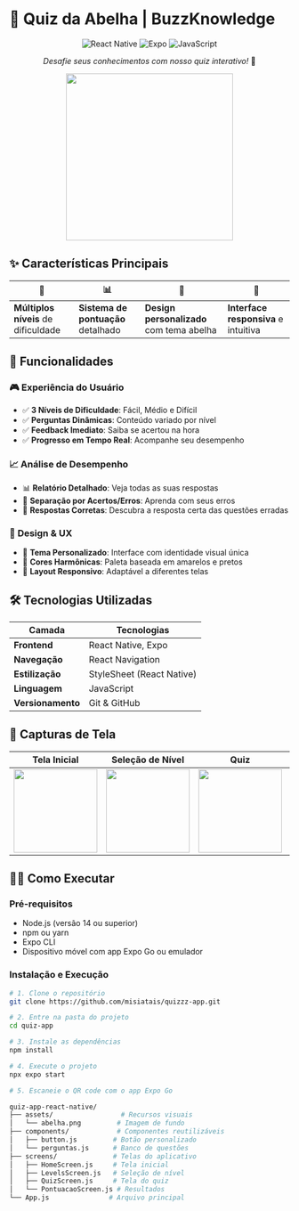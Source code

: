 # 🐝 Quiz da Abelha | BuzzKnowledge

<div align="center">

![React Native](https://img.shields.io/badge/React_Native-20232A?style=for-the-badge&logo=react&logoColor=61DAFB)
![Expo](https://img.shields.io/badge/Expo-1B1F23?style=for-the-badge&logo=expo&logoColor=white)
![JavaScript](https://img.shields.io/badge/JavaScript-F7DF1E?style=for-the-badge&logo=javascript&logoColor=black)

*Desafie seus conhecimentos com nosso quiz interativo!* 🧠

<img src="https://media.giphy.com/media/XIqCQx02E1U9W/giphy.gif" width="300" />

</div>

## ✨ **Características Principais**

| 🎯 | 📊 | 🎨 | 📱 |
|----|----|----|----|
| **Múltiplos níveis** de dificuldade | **Sistema de pontuação** detalhado | **Design personalizado** com tema abelha | **Interface responsiva** e intuitiva |

## 🚀 **Funcionalidades**

### 🎮 **Experiência do Usuário**
- ✅ **3 Níveis de Dificuldade**: Fácil, Médio e Difícil
- ✅ **Perguntas Dinâmicas**: Conteúdo variado por nível
- ✅ **Feedback Imediato**: Saiba se acertou na hora
- ✅ **Progresso em Tempo Real**: Acompanhe seu desempenho

### 📈 **Análise de Desempenho**
- 📊 **Relatório Detalhado**: Veja todas as suas respostas
- 🎯 **Separação por Acertos/Erros**: Aprenda com seus erros
- 📝 **Respostas Corretas**: Descubra a resposta certa das questões erradas

### 🎨 **Design & UX**
- 🐝 **Tema Personalizado**: Interface com identidade visual única
- 🌈 **Cores Harmônicas**: Paleta baseada em amarelos e pretos
- 📱 **Layout Responsivo**: Adaptável a diferentes telas

## 🛠️ **Tecnologias Utilizadas**

<div align="center">

| Camada | Tecnologias |
|--------|-------------|
| **Frontend** | React Native, Expo |
| **Navegação** | React Navigation |
| **Estilização** | StyleSheet (React Native) |
| **Linguagem** | JavaScript |
| **Versionamento** | Git & GitHub |

</div>

## 📸 **Capturas de Tela**

<div align="center">

| Tela Inicial | Seleção de Nível | Quiz | Resultados |
|--------------|------------------|------|------------|
| <img src="assets/screenshots/home.jpg" width="150"> | <img src="assets/screenshots/levels.jpg" width="150"> | <img src="assets/screenshots/quiz.jpg" width="150"> | <img src="assets/screenshots/results.jpg" width="150"> |

</div>

## 🏃‍♂️ **Como Executar**

### **Pré-requisitos**
- Node.js (versão 14 ou superior)
- npm ou yarn
- Expo CLI
- Dispositivo móvel com app Expo Go ou emulador

### **Instalação e Execução**
```bash
# 1. Clone o repositório
git clone https://github.com/misiatais/quizzz-app.git

# 2. Entre na pasta do projeto
cd quiz-app

# 3. Instale as dependências
npm install

# 4. Execute o projeto
npx expo start

# 5. Escaneie o QR code com o app Expo Go

quiz-app-react-native/
├── assets/                 # Recursos visuais
│   └── abelha.png         # Imagem de fundo
├── components/            # Componentes reutilizáveis
│   ├── button.js         # Botão personalizado
│   └── perguntas.js      # Banco de questões
├── screens/              # Telas do aplicativo
│   ├── HomeScreen.js     # Tela inicial
│   ├── LevelsScreen.js   # Seleção de nível
│   ├── QuizScreen.js     # Tela do quiz
│   └── PontuacaoScreen.js # Resultados
└── App.js               # Arquivo principal


